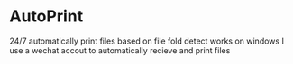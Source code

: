 # AutoPrint
24/7 automatically print files based on file fold detect
works on windows
I use a wechat accout to automatically recieve and print files
